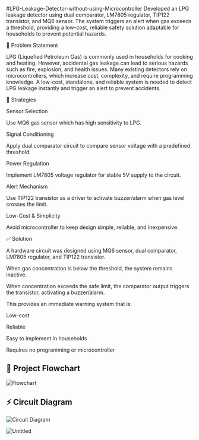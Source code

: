 #LPG-Leakage-Detector-without-using-Microcontroller
Developed an LPG leakage detector using dual comparator, LM7805 regulator, TIP122 transistor, and MQ6 sensor. The system triggers an alert when gas exceeds a threshold, providing a low-cost, reliable safety solution adaptable for households to prevent potential hazards.

🛑 Problem Statement

LPG (Liquefied Petroleum Gas) is commonly used in households for cooking and heating. However, accidental gas leakage can lead to serious hazards such as fire, explosion, and health issues.
Many existing detectors rely on microcontrollers, which increase cost, complexity, and require programming knowledge. A low-cost, standalone, and reliable system is needed to detect LPG leakage instantly and trigger an alert to prevent accidents.

🎯 Strategies

Sensor Selection

Use MQ6 gas sensor which has high sensitivity to LPG.

Signal Conditioning

Apply dual comparator circuit to compare sensor voltage with a predefined threshold.

Power Regulation

Implement LM7805 voltage regulator for stable 5V supply to the circuit.

Alert Mechanism

Use TIP122 transistor as a driver to activate buzzer/alarm when gas level crosses the limit.

Low-Cost & Simplicity

Avoid microcontroller to keep design simple, reliable, and inexpensive.

✅ Solution

A hardware circuit was designed using MQ6 sensor, dual comparator, LM7805 regulator, and TIP122 transistor.

When gas concentration is below the threshold, the system remains inactive.

When concentration exceeds the safe limit, the comparator output triggers the transistor, activating a buzzer/alarm.

This provides an immediate warning system that is:

Low-cost

Reliable

Easy to implement in households

Requires no programming or microcontroller

## 🔄 Project Flowchart  

![Flowchart](images/flowchart.png)  

## ⚡ Circuit Diagram  

![Circuit Diagram](images/circuit.png)  

![Untitled](https://github.com/user-attachments/assets/0b2987a0-c202-4cb8-b0d6-1baef35a1a39)




